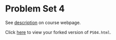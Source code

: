# Problem Set 4

See [description](https://rudeboybert.github.io/STAT495/#problem_set_4) on course webpage.

Click [here](http://htmlpreview.github.io/https://github.com/abby-shah/PS04/blob/master/PS04.html) to view your forked version of `PS04.html`.
